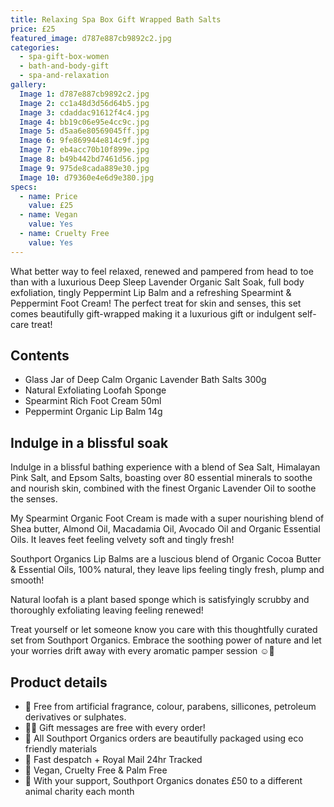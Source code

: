```yaml
---
title: Relaxing Spa Box Gift Wrapped Bath Salts
price: £25
featured_image: d787e887cb9892c2.jpg
categories:
  - spa-gift-box-women
  - bath-and-body-gift
  - spa-and-relaxation
gallery:
  Image 1: d787e887cb9892c2.jpg
  Image 2: cc1a48d3d56d64b5.jpg
  Image 3: cdaddac91612f4c4.jpg
  Image 4: bb19c06e95e4cc9c.jpg
  Image 5: d5aa6e80569045ff.jpg
  Image 6: 9fe869944e814c9f.jpg
  Image 7: eb4acc70b10f899e.jpg
  Image 8: b49b442bd7461d56.jpg
  Image 9: 975de8cada889e30.jpg
  Image 10: d79360e4e6d9e380.jpg
specs:
  - name: Price
    value: £25
  - name: Vegan
    value: Yes
  - name: Cruelty Free
    value: Yes
---
```


What better way to feel relaxed, renewed and pampered from head to toe than with a luxurious Deep Sleep Lavender Organic Salt Soak, full body exfoliation, tingly Peppermint Lip Balm and a refreshing Spearmint & Peppermint Foot Cream!
The perfect treat for skin and senses, this set comes beautifully gift-wrapped making it a luxurious gift or indulgent self-care treat!

## Contents

- Glass Jar of Deep Calm Organic Lavender Bath Salts 300g
- Natural Exfoliating Loofah Sponge
- Spearmint Rich Foot Cream 50ml
- Peppermint Organic Lip Balm 14g

## Indulge in a blissful soak

Indulge in a blissful bathing experience with a blend of Sea Salt, Himalayan Pink Salt, and Epsom Salts, boasting over 80 essential minerals to soothe and nourish skin, combined with the finest Organic Lavender Oil to soothe the senses.

My Spearmint Organic Foot Cream is made with a super nourishing blend of Shea butter, Almond Oil, Macadamia Oil, Avocado Oil and Organic Essential Oils. It leaves feet feeling velvety soft and tingly fresh!

Southport Organics Lip Balms are a luscious blend of Organic Cocoa Butter & Essential Oils, 100% natural, they leave lips feeling tingly fresh, plump and smooth!

Natural loofah is a plant based sponge which is satisfyingly scrubby and thoroughly exfoliating leaving feeling renewed!

Treat yourself or let someone know you care with this thoughtfully curated set from Southport Organics. Embrace the soothing power of nature and let your worries drift away with every aromatic pamper session ☺️🛁

## Product details

- 🍊 Free from artificial fragrance, colour, parabens, sillicones, petroleum derivatives or sulphates.
- ✍🏼 Gift messages are free with every order!
- 🌿 All Southport Organics orders are beautifully packaged using eco friendly materials
- 📮 Fast despatch + Royal Mail 24hr Tracked
- 🐰 Vegan, Cruelty Free & Palm Free
- 🐾 With your support, Southport Organics donates £50 to a different animal charity each month
